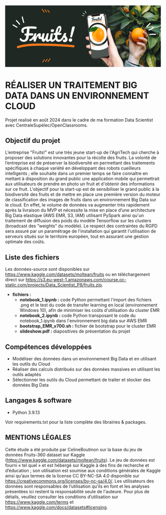 ![Logo](logo.png)

# RÉALISER UN TRAITEMENT BIG DATA DANS UN ENVIRONNEMENT CLOUD

Projet realisé en août 2024 dans le cadre de ma formation Data Scientist avec CentraleSupélec/OpenClassrooms.

## Objectif du projet

L’entreprise "Fruits!" est une très jeune start-up de l'AgriTech qui cherche à proposer des solutions innovantes pour la récolte des fruits. La volonté de l’entreprise est de préserver la biodiversité en permettant des traitements spécifiques à chaque variété en développant des robots cueilleurs intelligents ; elle souhaite dans un premier temps se faire connaître en mettant à disposition du grand public une application mobile qui permettrait aux utilisateurs de prendre en photo un fruit et d'obtenir des informations sur ce fruit. L'objectif pour la start-up est de sensibiliser le grand public à la biodiversité des fruits et de mettre en place une première version du moteur de classification des images de fruits dans un environnement Big Data sur le cloud. En effet, le volume de données va augmenter très rapidement après la livraison du MVP et nécessite la mise en place d’une architecture Big Data elastique (AWS EMR, S3, IAM) utilisant PySpark ainsi qu'un traitement de diffusion des poids du modèle Tensorflow sur les clusters (broadcast des “weights” du modèle). Le respect des contraintes du RGPD sera assuré par un paramétrage de l'installation qui garantit l'utilisation de serveurs situés sur le territoire européen, tout en assurant une gestion optimale des coûts. 


## Liste des fichiers

Les données-source sont disponibles sur https://www.kaggle.com/datasets/moltean/fruits ou en téléchargement direct sur https://s3.eu-west-1.amazonaws.com/course.oc-static.com/projects/Data_Scientist_P8/fruits.zip.



* **fichiers :**
  - **notebook_1.ipynb :** code Python permettant l'import des fichiers .png et le test du code de transfer learning en local (environnement Windows 10), afin de minimiser les coûts d'utilisation du cluster EMR
  - **notebook_2.ipynb :** code Python transposant le code du notebook_1.ipynb dans l'environnement big data sur AWS EMR
  - **bootstrap_EMR_v700.sh :** fichier de bootstrap pour le cluster EMR
  - **slideshow.pdf :** diapositives de présentation du projet
 

## Compétences développées

 * Modéliser des données dans un environnement Big Data et en utilisant les outils du Cloud
 * Réaliser des calculs distribués sur des données massives en utilisant les outils adaptés
 * Sélectionner les outils du Cloud permettant de traiter et stocker des données Big Data


## Langages & software

 * Python 3.9.13

Voir requirements.txt pour la liste complète des librairies & packages.
  

## MENTIONS LÉGALES

Cette étude a été produite par CelineBoutinon sur la base du jeu de données Fruits-360 dataset sur Kaggle (https://www.kaggle.com/datasets/moltean/fruits). Le jeu de données est fourni « tel quel » et est hébergé sur Kaggle à des fins de recherche et d’éducation ; son utilisation est soumise aux conditions générales de Kaggle ainsi qu’aux termes de la license CC BY-NC-SA 4.0 disponible sur https://creativecommons.org/licenses/by-nc-sa/4.0/.  Les utilisateurs des données sont responsables de l’utilisation qu’ils en font et les analyses présentées ici restent la responsabilité seule de l'auteure. Pour plus de détails, veuillez consulter les conditions d’utilisation sur https://www.kaggle.com/terms et https://www.kaggle.com/docs/datasets#licensing.